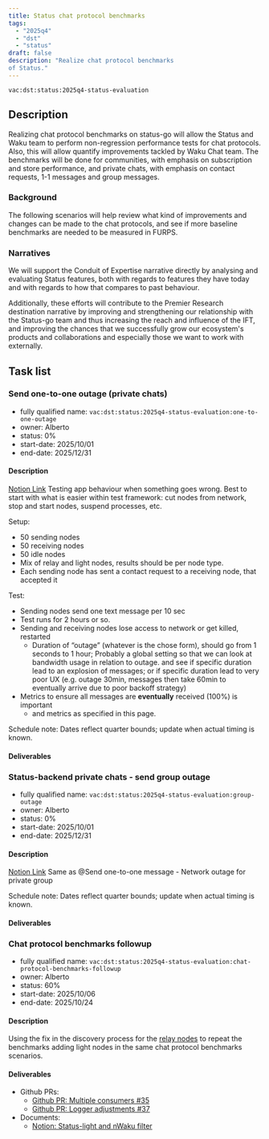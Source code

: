 ```yaml
---
title: Status chat protocol benchmarks
tags:
  - "2025q4"
  - "dst"
  - "status"
draft: false
description: "Realize chat protocol benchmarks
of Status."
---
```


`vac:dst:status:2025q4-status-evaluation`

## Description

Realizing chat protocol benchmarks on status-go
will allow the Status and Waku team to perform
non-regression performance tests for chat protocols.
Also, this will allow quantify improvements tackled
by Waku Chat team.
The benchmarks will be done for communities,
with emphasis on subscription and store performance, and
private chats, with emphasis on contact requests,
1-1 messages and group messages.

### Background

The following scenarios will help review what kind of improvements
and changes can be made to the chat protocols, and see if
more baseline benchmarks are needed to be measured in FURPS.

### Narratives

We will support the Conduit of Expertise narrative directly
by analysing and evaluating Status features,
both with regards to features they have today
and with regards to how that compares to past behaviour.

Additionally, these efforts will contribute
to the Premier Research destination narrative by
improving and strengthening our relationship with the Status-go team
and thus increasing the reach and influence of the IFT,
and improving the chances
that we successfully grow our ecosystem's products and collaborations
and especially those we want to work with externally.

## Task list

### Send one-to-one outage (private chats)

* fully qualified name: `vac:dst:status:2025q4-status-evaluation:one-to-one-outage`
* owner: Alberto
* status: 0%
* start-date: 2025/10/01
* end-date: 2025/12/31

#### Description
[Notion Link](https://www.notion.so/Chat-Protocol-Benchmarks-1938f96fb65c80d8b22fdf641c5ff003?source=copy_link#19d8f96fb65c809e8f11d4296821b24d)
Testing app behaviour when something goes wrong.
Best to start with what is easier within test framework: cut nodes from network, stop and start nodes, suspend processes, etc.

Setup:

- 50 sending nodes
- 50 receiving nodes
- 50 idle nodes
- Mix of relay and light nodes, results should be per node type.
- Each sending node has sent a contact request to a receiving node, that accepted it

Test:

- Sending nodes send one text message per 10 sec
- Test runs for 2 hours or so.
- Sending and receiving nodes lose access to network or get killed, restarted
    - Duration of “outage” (whatever is the chose form), should go from 1 seconds to 1 hour; Probably a global setting so that we can look at bandwidth usage in relation to outage. and see if specific duration lead to an explosion of messages; or if specific duration lead to very poor UX (e.g. outage 30min, messages then take 60min to eventually arrive due to poor backoff strategy)
- Metrics to ensure all messages are **eventually** received (100%) is important
    - and metrics as specified in this page.

Schedule note: Dates reflect quarter bounds; update when actual timing is known.
#### Deliverables

### Status-backend private chats - send group outage

* fully qualified name: `vac:dst:status:2025q4-status-evaluation:group-outage`
* owner: Alberto
* status: 0%
* start-date: 2025/10/01
* end-date: 2025/12/31

#### Description
[Notion Link](https://www.notion.so/Chat-Protocol-Benchmarks-1938f96fb65c80d8b22fdf641c5ff003?source=copy_link#19d8f96fb65c80aa8459d54b975df8b0)
Same as @Send one-to-one message - Network outage for private group

Schedule note: Dates reflect quarter bounds; update when actual timing is known.
#### Deliverables


### Chat protocol benchmarks followup

* fully qualified name: `vac:dst:status:2025q4-status-evaluation:chat-protocol-benchmarks-followup`
* owner: Alberto
* status: 60%
* start-date: 2025/10/06
* end-date: 2025/10/24

#### Description

Using the fix in the discovery process for the 
[relay nodes](https://www.notion.so/Chat-Protocol-Benchmarks-1938f96fb65c80d8b22fdf641c5ff003?source=copy_link#1998f96fb65c8014bf0af42ce2645fa9)
to repeat the benchmarks adding light nodes in the same chat protocol benchmarks scenarios.

#### Deliverables
- Github PRs:
  - [Github PR: Multiple consumers #35](https://github.com/vacp2p/status-benchmarks/pull/35)
  - [Github PR: Logger adjustments #37](https://github.com/vacp2p/status-benchmarks/pull/37)
- Documents:
  - [Notion: Status-light and nWaku filter](https://www.notion.so/Status-light-and-nWaku-filter-2858f96fb65c8019ac2af3a84c688d68)